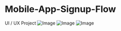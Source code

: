 # Mobile-App-Signup-Flow
UI / UX Project 
![Image](https://github.com/user-attachments/assets/6c0d6a35-aca1-4e20-92f6-607652ce729d)
![Image](https://github.com/user-attachments/assets/809b0606-6526-4b8a-90c4-a6ca6c7a8dd9)
![Image](https://github.com/user-attachments/assets/f8edeac5-e08c-48db-b045-1a16d4a4eff5)
